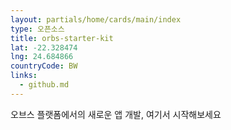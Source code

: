 ```yaml
---
layout: partials/home/cards/main/index
type: 오픈소스
title: orbs-starter-kit
lat: -22.328474
lng: 24.684866
countryCode: BW
links:
  - github.md
---
```


오브스 플랫폼에서의 새로운 앱 개발, 여기서 시작해보세요
